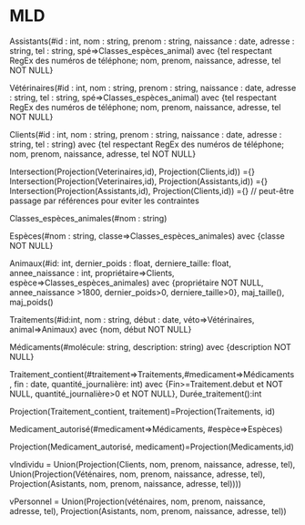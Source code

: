 MLD
===

Assistants(#id : int, nom : string, prenom : string, naissance : date, adresse : string, tel : string, spé=>Classes\_espèces\_animal) avec {tel respectant RegEx des numéros de téléphone; nom, prenom, naissance, adresse, tel NOT NULL} 

Vétérinaires(#id : int, nom : string, prenom : string, naissance : date, adresse : string, tel : string, spé=>Classes\_espèces\_animal) avec {tel respectant RegEx des numéros de téléphone; nom, prenom, naissance, adresse, tel NOT NULL}

Clients(#id : int, nom : string, prenom : string, naissance : date, adresse : string, tel : string) avec {tel respectant RegEx des numéros de téléphone; nom, prenom, naissance, adresse, tel NOT NULL} 

Intersection(Projection(Veterinaires,id), Projection(Clients,id)) ={}
Intersection(Projection(Veterinaires,id), Projection(Assistants,id)) ={}
Intersection(Projection(Assistants,id), Projection(Clients,id)) ={}
// peut-être passage par références pour eviter les contraintes

Classes\_espèces\_animales(#nom : string)

Espèces(#nom : string, classe=>Classes\_espèces\_animales) avec {classe NOT NULL}

Animaux(#id: int, dernier\_poids : float, derniere\_taille: float, annee\_naissance : int, propriétaire=>Clients, espèce=>Classes\_espèces\_animales) avec {propriétaire NOT NULL, annee_naissance >1800, dernier\_poids>0, derniere\_taille>0}, maj\_taille(), maj\_poids()

Traitements(#id:int, nom : string, début : date, véto=>Vétérinaires, animal=>Animaux) avec {nom, début NOT NULL}

Médicaments(#molécule: string, description: string) avec {description NOT NULL}

Traitement\_contient(#traitement=>Traitements,#medicament=>Médicaments,
 					fin : date, quantité\_journalière: int) avec {Fin>=Traitement.debut et NOT NULL, quantité\_journalière>0 et NOT NULL}, Durée\_traitement():int
 					
Projection(Traitement\_contient, traitement)=Projection(Traitements, id)

Medicament\_autorisé(#medicament=>Médicaments, #espèce=>Espèces)

Projection(Medicament\_autorisé, medicament)=Projection(Medicaments,id)

vIndividu = Union(Projection(Clients, nom, prenom, naissance, adresse, tel), 
                  Union(Projection(Véténaires, nom, prenom, naissance, adresse, tel), Projection(Asistants, nom, prenom, naissance, adresse, tel))))
                  
vPersonnel = Union(Projection(véténaires, nom, prenom, naissance, adresse, tel), Projection(Asistants, nom, prenom, naissance, adresse, tel))

